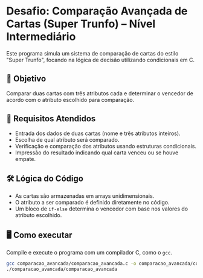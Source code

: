 # Desafio: Comparação Avançada de Cartas (Super Trunfo) – Nível Intermediário

Este programa simula um sistema de comparação de cartas do estilo "Super Trunfo", focando na lógica de decisão utilizando condicionais em C.

## 🎯 Objetivo

Comparar duas cartas com três atributos cada e determinar o vencedor de acordo com o atributo escolhido para comparação.

## 📌 Requisitos Atendidos

- Entrada dos dados de duas cartas (nome e três atributos inteiros).
- Escolha de qual atributo será comparado.
- Verificação e comparação dos atributos usando estruturas condicionais.
- Impressão do resultado indicando qual carta venceu ou se houve empate.

## 🛠️ Lógica do Código

- As cartas são armazenadas em arrays unidimensionais.
- O atributo a ser comparado é definido diretamente no código.
- Um bloco de `if-else` determina o vencedor com base nos valores do atributo escolhido.

## 🖥️ Como executar

Compile e execute o programa com um compilador C, como o `gcc`.

```bash
gcc comparacao_avancada/comparacao_avancada.c -o comparacao_avancada/comparacao_avancada
./comparacao_avancada/comparacao_avancada

